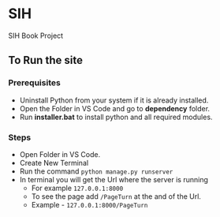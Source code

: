 # SIH
SIH Book Project
## To Run the site
### Prerequisites
- Uninstall Python from your system if it is already installed.
- Open the Folder in VS Code and go to **dependency** folder.
- Run **installer.bat** to install python and all required modules.
### Steps 
- Open Folder in VS Code.
- Create New Terminal
- Run the command `python manage.py runserver`
- In terminal you will get the Url where the server is running
  - For example `127.0.0.1:8000`
  - To see the page add `/PageTurn` at the and of the Url.
  - Example - `127.0.0.1:8000/PageTurn`
